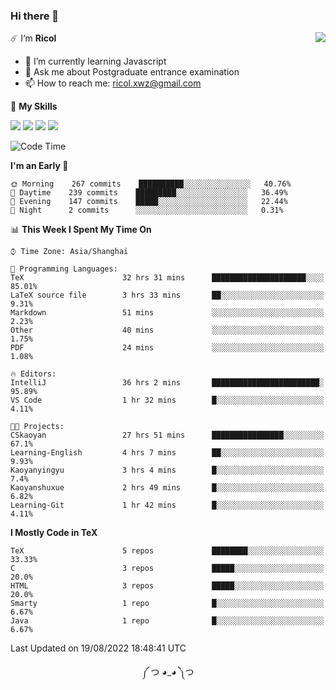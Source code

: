 ### Hi there 👋

<a href="#">
  <img align="right" src="https://github-readme-stats.vercel.app/api?username=Ricolxwz&count_private=true&show_icons=true&theme=prussian" />
</a>

☄️ I‘m **Ricol**

- 🌱 I’m currently learning Javascript
- 💬 Ask me about Postgraduate entrance examination
- 📫 How to reach me: ricol.xwz@gmail.com

🌟 **My Skills**

![](https://img.shields.io/badge/-Git-000000?style=flat-square&logo=git&logoColor=fff)
![](https://img.shields.io/badge/-C-3e74a2?style=flat-square&logo=C&logoColor=fff)
![](https://img.shields.io/badge/-Python-4fc08d?style=flat-square&logo=python&logoColor=fff)
![](https://img.shields.io/badge/-java-ffa500?style=flat-square&logo=java&logoColor=fff)

<!--START_SECTION:waka-->
![Code Time](http://img.shields.io/badge/Code%20Time-255%20hrs%2035%20mins-blue)

**I'm an Early 🐤** 

```text
🌞 Morning    267 commits    ██████████░░░░░░░░░░░░░░░   40.76% 
🌆 Daytime    239 commits    █████████░░░░░░░░░░░░░░░░   36.49% 
🌃 Evening    147 commits    █████░░░░░░░░░░░░░░░░░░░░   22.44% 
🌙 Night      2 commits      ░░░░░░░░░░░░░░░░░░░░░░░░░   0.31%

```


📊 **This Week I Spent My Time On** 

```text
⌚︎ Time Zone: Asia/Shanghai

💬 Programming Languages: 
TeX                      32 hrs 31 mins      █████████████████████░░░░   85.01% 
LaTeX source file        3 hrs 33 mins       ██░░░░░░░░░░░░░░░░░░░░░░░   9.31% 
Markdown                 51 mins             ░░░░░░░░░░░░░░░░░░░░░░░░░   2.23% 
Other                    40 mins             ░░░░░░░░░░░░░░░░░░░░░░░░░   1.75% 
PDF                      24 mins             ░░░░░░░░░░░░░░░░░░░░░░░░░   1.08%

🔥 Editors: 
IntelliJ                 36 hrs 2 mins       ████████████████████████░   95.89% 
VS Code                  1 hr 32 mins        █░░░░░░░░░░░░░░░░░░░░░░░░   4.11%

🐱‍💻 Projects: 
CSkaoyan                 27 hrs 51 mins      ████████████████░░░░░░░░░   67.1% 
Learning-English         4 hrs 7 mins        ██░░░░░░░░░░░░░░░░░░░░░░░   9.93% 
Kaoyanyingyu             3 hrs 4 mins        █░░░░░░░░░░░░░░░░░░░░░░░░   7.4% 
Kaoyanshuxue             2 hrs 49 mins       █░░░░░░░░░░░░░░░░░░░░░░░░   6.82% 
Learning-Git             1 hr 42 mins        █░░░░░░░░░░░░░░░░░░░░░░░░   4.11%

```

**I Mostly Code in TeX** 

```text
TeX                      5 repos             ████████░░░░░░░░░░░░░░░░░   33.33% 
C                        3 repos             █████░░░░░░░░░░░░░░░░░░░░   20.0% 
HTML                     3 repos             █████░░░░░░░░░░░░░░░░░░░░   20.0% 
Smarty                   1 repo              █░░░░░░░░░░░░░░░░░░░░░░░░   6.67% 
Java                     1 repo              █░░░░░░░░░░░░░░░░░░░░░░░░   6.67%

```



 Last Updated on 19/08/2022 18:48:41 UTC
<!--END_SECTION:waka-->

<div align="center">
༼ つ ◕_◕ ༽つ
</div>
